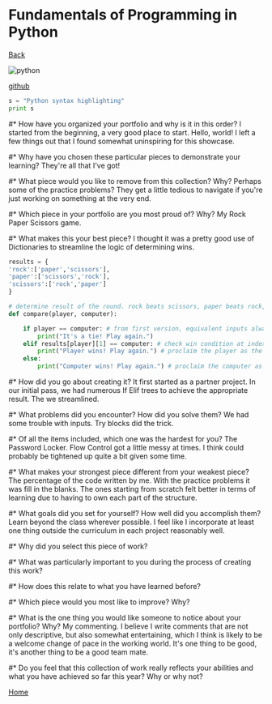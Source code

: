 # Fundamentals of Programming in Python
[Back](https://www.woodyhooten.com)

![python](https://i.imgur.com/PbehiH2.png)


[github](https://github.com/frymatic/Fundamentals-of-Python)

```python
s = "Python syntax highlighting"
print s
```

#* How have you organized your portfolio and why is it in this order? 
I started from the beginning, a very good place to start. Hello, world! I left a few things out that I found somewhat uninspiring for this showcase.

#* Why have you chosen these particular pieces to demonstrate your learning? 
They're all that I've got!

#* What piece would you like to remove from this collection? Why?
Perhaps some of the practice problems? They get a little tedious to navigate if you're just working on something at the very end.

#* Which piece in your portfolio are you most proud of? Why?
My Rock Paper Scissors game. 

#* What makes this your best piece?
I thought it was a pretty good use of Dictionaries to streamline the logic of determining wins.
```python
results = {
'rock':['paper','scissors'],
'paper':['scissors','rock'],
'scissors':['rock','paper']
}

# determine result of the round. rock beats scissors, paper beats rock, scissors beat paper
def compare(player, computer):

	if player == computer: # from first version, equivalent inputs always resolved as ties, still useful in more streamline version
		print("It's a tie! Play again.")
	elif results[player][1] == computer: # check win condition at index 1 against computer's choice relative to the player's input
		print("Player wins! Play again.") # proclaim the player as the winner
	else:
		print("Computer wins! Play again.") # proclaim the computer as the winner
```

#* How did you go about creating it?
It first started as a partner project. In our initial pass, we had numerous If Elif trees to achieve the appropriate result. The we streamlined. 

#* What problems did you encounter? How did you solve them?
We had some trouble with inputs. Try blocks did the trick.

#* Of all the items included, which one was the hardest for you?
The Password Locker. Flow Control got a little messy at times. I think could probably be tightened up quite a bit given some time.

#* What makes your strongest piece different from your weakest piece?
The percentage of the code written by me. With the practice problems it was fill in the blanks. The ones starting from scratch felt better in terms of learning due to having to own each part of the structure.

#* What goals did you set for yourself? How well did you accomplish them?
Learn beyond the class wherever possible. I feel like I incorporate at least one thing outside the curriculum in each project reasonably well. 

#* Why did you select this piece of work?


#* What was particularly important to you during the process of creating this work?


#* How does this relate to what you have learned before?


#* Which piece would you most like to improve? Why?


#* What is the one thing you would like someone to notice about your portfolio? Why?
My commenting. I believe I write comments that are not only descriptive, but also somewhat entertaining, which I think is likely to be a welcome change of pace in the working world. It's one thing to be good, it's another thing to be a good team mate.

#* Do you feel that this collection of work really reflects your abilities and what you have achieved so far this year? Why or why not?

[Home](https://www.woodyhooten.com)
